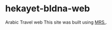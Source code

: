 # hekayet-bldna-web
Arabic Travel web 
This site was built using [MRS.]([https://pages.github.com/](https://mohamed-soboh.github.io/hekayet-bldna-web.github.io/)https://mohamed-soboh.github.io/hekayet-bldna-web.github.io/).
 


